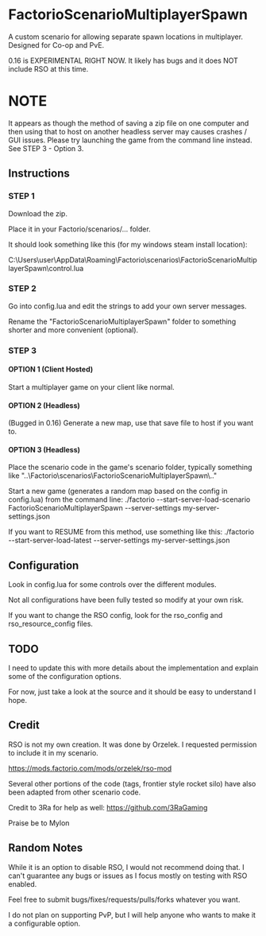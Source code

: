 # FactorioScenarioMultiplayerSpawn
A custom scenario for allowing separate spawn locations in multiplayer. Designed for Co-op and PvE. 

0.16 is EXPERIMENTAL RIGHT NOW. It likely has bugs and it does NOT include RSO at this time.

# NOTE
It appears as though the method of saving a zip file on one computer and then using that to host on another headless server may causes crashes / GUI issues. Please try launching the game from the command line instead. See STEP 3 - Option 3.

## Instructions

### STEP 1

Download the zip. 

Place it in your Factorio/scenarios/... folder.

It should look something like this (for my windows steam install location):

C:\Users\user\AppData\Roaming\Factorio\scenarios\FactorioScenarioMultiplayerSpawn\control.lua


### STEP 2

Go into config.lua and edit the strings to add your own server messages.

Rename the "FactorioScenarioMultiplayerSpawn" folder to something shorter and more convenient (optional).


### STEP 3

#### OPTION 1 (Client Hosted)
Start a multiplayer game on your client like normal.

#### OPTION 2 (Headless)
(Bugged in 0.16) Generate a new map, use that save file to host if you want to.

#### OPTION 3 (Headless)
Place the scenario code in the game's scenario folder, typically something like "..\Factorio\scenarios\FactorioScenarioMultiplayerSpawn\\.."

Start a new game (generates a random map based on the config in config.lua) from the command line:
./factorio --start-server-load-scenario FactorioScenarioMultiplayerSpawn --server-settings my-server-settings.json

If you want to RESUME from this method, use something like this:
./factorio --start-server-load-latest --server-settings my-server-settings.json


## Configuration

Look in config.lua for some controls over the different modules.  

Not all configurations have been fully tested so modify at your own risk.

If you want to change the RSO config, look for the rso_config and rso_resource_config files.


## TODO

I need to update this with more details about the implementation and explain some of the configuration options.

For now, just take a look at the source and it should be easy to understand I hope.


## Credit

RSO is not my own creation. It was done by Orzelek. I requested permission to include it in my scenario.  

https://mods.factorio.com/mods/orzelek/rso-mod

Several other portions of the code (tags, frontier style rocket silo) have also been adapted from other scenario code.

Credit to 3Ra for help as well: https://github.com/3RaGaming

Praise be to Mylon


## Random Notes

While it is an option to disable RSO, I would not recommend doing that. I can't guarantee any bugs or issues as I focus mostly on testing with RSO enabled.

Feel free to submit bugs/fixes/requests/pulls/forks whatever you want.

I do not plan on supporting PvP, but I will help anyone who wants to make it a configurable option.
